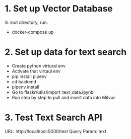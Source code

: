 # 1. Set up Vector Database
In root directory, run:
- docker-compose up

# 2. Set up data for text search
- Create python virtural env
- Activate that virtaul env
- pip install pipenv
- cd backend
- pipenv install
- Go to flaskr/utils/import_text_data.ipynb
- Run step by step to pull and insert data into Milvus

# 3. Test Text Search API
URL: http://localhost:5000/text
Query Param: text